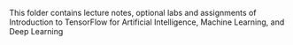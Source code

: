 This folder contains lecture notes, optional labs and assignments of
Introduction to TensorFlow for Artificial Intelligence,
Machine Learning, and Deep Learning
